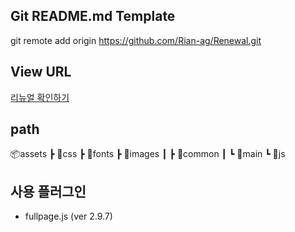 ## Git README.md Template
git remote add origin https://github.com/Rian-ag/Renewal.git

## View URL
[리뉴얼 확인하기](https://rian-ag.github.io/Renewal/)

## path
📦assets
 ┣ 📂css
 ┣ 📂fonts
 ┣ 📂images
 ┃ ┣ 📂common
 ┃ ┗ 📂main
 ┗ 📂js

## 사용 플러그인
- fullpage.js (ver 2.9.7)